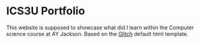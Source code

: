 # ICS3U Portfolio
This website is supposed to showcase what did I learn within the Computer science course at AY Jackson.
Based on the [Glitch](https://glitch.com) default html template.
